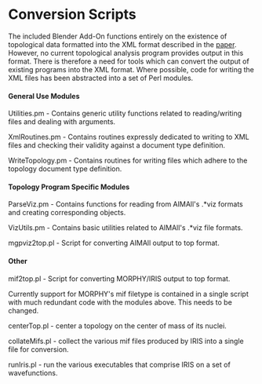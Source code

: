 # Conversion Scripts

The included Blender Add-On functions entirely on the existence of topological data formatted into the XML format described in the [paper](https://www.researchgate.net/publication/319407440_Rhorix_An_interface_between_quantum_chemical_topology_and_the_3D_graphics_program_blender).
However, no current topological analysis program provides output in this format.
There is therefore a need for tools which can convert the output of existing programs into the XML format.
Where possible, code for writing the XML files has been abstracted into a set of Perl modules.

#### General Use Modules

Utilities.pm - Contains generic utility functions related to reading/writing files and dealing with arguments.

XmlRoutines.pm - Contains routines expressly dedicated to writing to XML files and checking their validity against a document type definition.

WriteTopology.pm - Contains routines for writing files which adhere to the topology document type definition.


#### Topology Program Specific Modules

ParseViz.pm - Contains functions for reading from AIMAll's .*viz formats and creating corresponding objects.

VizUtils.pm - Contains basic utilities related to AIMAll's .*viz file formats.

mgpviz2top.pl - Script for converting AIMAll output to top format.

#### Other

mif2top.pl - Script for converting MORPHY/IRIS output to top format.

Currently support for MORPHY's mif filetype is contained in a single script with much redundant code with the modules above.
This needs to be changed.

centerTop.pl - center a topology on the center of mass of its nuclei.

collateMifs.pl - collect the various mif files produced by IRIS into a single file for conversion.

runIris.pl - run the various executables that comprise IRIS on a set of wavefunctions.
